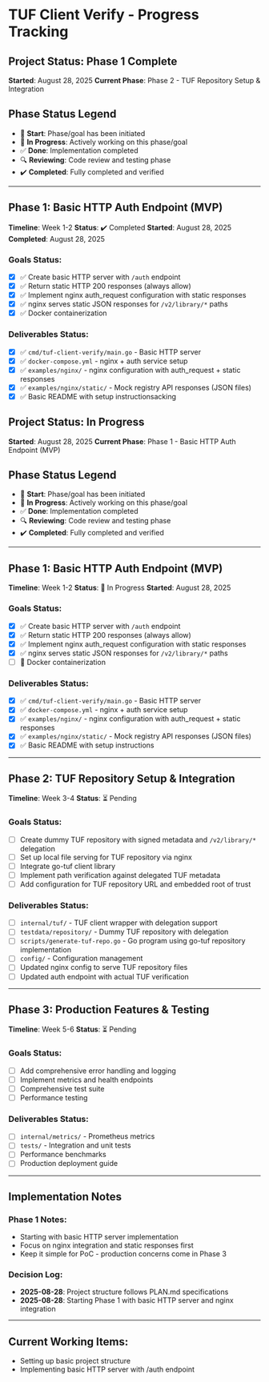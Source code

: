 # TUF Client Verify - Progress Tracking

## Project Status: Phase 1 Complete
**Started**: August 28, 2025
**Current Phase**: Phase 2 - TUF Repository Setup & Integration

## Phase Status Legend
- 🚀 **Start**: Phase/goal has been initiated
- 🔄 **In Progress**: Actively working on this phase/goal
- ✅ **Done**: Implementation completed
- 🔍 **Reviewing**: Code review and testing phase
- ✔️ **Completed**: Fully completed and verified

---

## Phase 1: Basic HTTP Auth Endpoint (MVP)
**Timeline**: Week 1-2
**Status**: ✔️ Completed
**Started**: August 28, 2025
**Completed**: August 28, 2025

### Goals Status:
- [x] ✅ Create basic HTTP server with `/auth` endpoint
- [x] ✅ Return static HTTP 200 responses (always allow)
- [x] ✅ Implement nginx auth_request configuration with static responses
- [x] ✅ nginx serves static JSON responses for `/v2/library/*` paths
- [x] ✅ Docker containerization

### Deliverables Status:
- [x] ✅ `cmd/tuf-client-verify/main.go` - Basic HTTP server
- [x] ✅ `docker-compose.yml` - nginx + auth service setup
- [x] ✅ `examples/nginx/` - nginx configuration with auth_request + static responses
- [x] ✅ `examples/nginx/static/` - Mock registry API responses (JSON files)
- [x] ✅ Basic README with setup instructionsacking

## Project Status: In Progress
**Started**: August 28, 2025
**Current Phase**: Phase 1 - Basic HTTP Auth Endpoint (MVP)

## Phase Status Legend
- 🚀 **Start**: Phase/goal has been initiated
- 🔄 **In Progress**: Actively working on this phase/goal
- ✅ **Done**: Implementation completed
- 🔍 **Reviewing**: Code review and testing phase
- ✔️ **Completed**: Fully completed and verified

---

## Phase 1: Basic HTTP Auth Endpoint (MVP)
**Timeline**: Week 1-2
**Status**: 🔄 In Progress
**Started**: August 28, 2025

### Goals Status:
- [x] ✅ Create basic HTTP server with `/auth` endpoint
- [x] ✅ Return static HTTP 200 responses (always allow)
- [x] ✅ Implement nginx auth_request configuration with static responses
- [x] ✅ nginx serves static JSON responses for `/v2/library/*` paths
- [ ] 🔄 Docker containerization

### Deliverables Status:
- [x] ✅ `cmd/tuf-client-verify/main.go` - Basic HTTP server
- [x] ✅ `docker-compose.yml` - nginx + auth service setup
- [x] ✅ `examples/nginx/` - nginx configuration with auth_request + static responses
- [x] ✅ `examples/nginx/static/` - Mock registry API responses (JSON files)
- [x] ✅ Basic README with setup instructions

---

## Phase 2: TUF Repository Setup & Integration
**Timeline**: Week 3-4
**Status**: ⏳ Pending

### Goals Status:
- [ ] Create dummy TUF repository with signed metadata and `/v2/library/*` delegation
- [ ] Set up local file serving for TUF repository via nginx
- [ ] Integrate go-tuf client library
- [ ] Implement path verification against delegated TUF metadata
- [ ] Add configuration for TUF repository URL and embedded root of trust

### Deliverables Status:
- [ ] `internal/tuf/` - TUF client wrapper with delegation support
- [ ] `testdata/repository/` - Dummy TUF repository with delegation
- [ ] `scripts/generate-tuf-repo.go` - Go program using go-tuf repository implementation
- [ ] `config/` - Configuration management
- [ ] Updated nginx config to serve TUF repository files
- [ ] Updated auth endpoint with actual TUF verification

---

## Phase 3: Production Features & Testing
**Timeline**: Week 5-6
**Status**: ⏳ Pending

### Goals Status:
- [ ] Add comprehensive error handling and logging
- [ ] Implement metrics and health endpoints
- [ ] Comprehensive test suite
- [ ] Performance testing

### Deliverables Status:
- [ ] `internal/metrics/` - Prometheus metrics
- [ ] `tests/` - Integration and unit tests
- [ ] Performance benchmarks
- [ ] Production deployment guide

---

## Implementation Notes

### Phase 1 Notes:
- Starting with basic HTTP server implementation
- Focus on nginx integration and static responses first
- Keep it simple for PoC - production concerns come in Phase 3

### Decision Log:
- **2025-08-28**: Project structure follows PLAN.md specifications
- **2025-08-28**: Starting Phase 1 with basic HTTP server and nginx integration

---

## Current Working Items:
- Setting up basic project structure
- Implementing basic HTTP server with /auth endpoint
